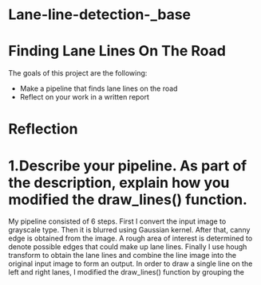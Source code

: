 # Lane-line-detection-_base
# Finding Lane Lines On The Road
The goals of this project are the following:
* Make a pipeline that finds lane lines on the road
* Reflect on your work in a written report
# Reflection
# 1.Describe your pipeline. As part of the description, explain how you modified the draw_lines() function.
My pipeline consisted of 6 steps. First I convert the input image to grayscale type. Then it is blurred using Gaussian kernel. After that, canny edge is obtained from the image. A rough area of interest is determined to denote possible edges that could make up lane lines. Finally I use hough transform to obtain the lane lines and combine the line image into the original input image to form an output.
In order to draw a single line on the left and right lanes, I modified the draw_lines() function by grouping the
